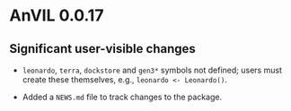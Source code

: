# AnVIL 0.0.17

## Significant user-visible changes

* `leonardo`, `terra`, `dockstore` and `gen3*` symbols not defined; users must 
  create these themselves, e.g., `leonardo <- Leonardo()`.

* Added a `NEWS.md` file to track changes to the package.

